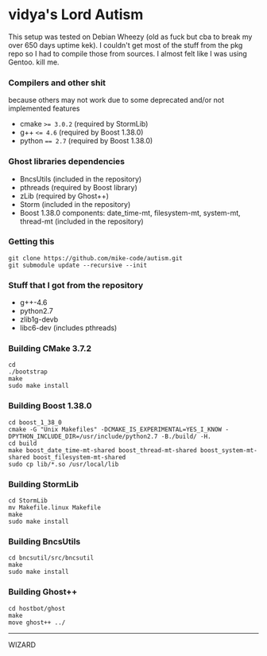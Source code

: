 # vidya's Lord Autism

This setup was tested on Debian Wheezy (old as fuck but cba to break my over 650 days uptime kek).
I couldn't get most of the stuff from the pkg repo so I had to compile those from sources.
I almost felt like I was using Gentoo. kill me.

### Compilers and other shit
because others may not work due to some deprecated and/or not implemented features
* cmake `>= 3.0.2` (required by StormLib)
* g++ `<= 4.6` (required by Boost 1.38.0)
* python `== 2.7` (required by Boost 1.38.0)

### Ghost libraries dependencies
* BncsUtils (included in the repository)
* pthreads (required by Boost library)
* zLib (required by Ghost++)
* Storm (included in the repository)
* Boost 1.38.0 components: date_time-mt, filesystem-mt, system-mt, thread-mt (included in the repository)

### Getting this
```
git clone https://github.com/mike-code/autism.git
git submodule update --recursive --init
```

### Stuff that I got from the repository
* g++-4.6
* python2.7
* zlib1g-devb
* libc6-dev (includes pthreads)

### Building CMake 3.7.2 
```
cd 
./bootstrap
make
sudo make install
```

### Building Boost 1.38.0
```
cd boost_1_38_0
cmake -G "Unix Makefiles" -DCMAKE_IS_EXPERIMENTAL=YES_I_KNOW -DPYTHON_INCLUDE_DIR=/usr/include/python2.7 -B./build/ -H.
cd build
make boost_date_time-mt-shared boost_thread-mt-shared boost_system-mt-shared boost_filesystem-mt-shared
sudo cp lib/*.so /usr/local/lib
```

### Building StormLib
```
cd StormLib
mv Makefile.linux Makefile
make
sudo make install
```

### Building BncsUtils
```
cd bncsutil/src/bncsutil
make
sudo make install
```

### Building Ghost++
```
cd hostbot/ghost
make
move ghost++ ../
```

---
WIZARD
